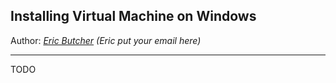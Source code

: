 ## Installing Virtual Machine on Windows
Author: *[Eric Butcher](https://github.com/Eric-Butcher) (Eric put your email here)*
***

TODO